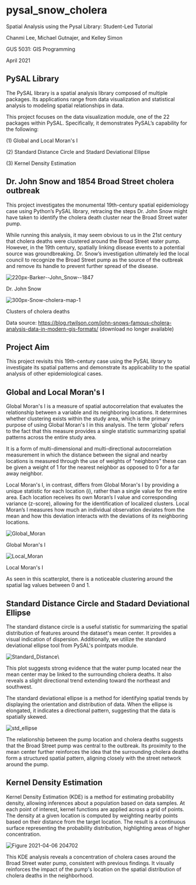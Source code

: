 # pysal_snow_cholera

Spatial Analysis using the Pysal Library: Student-Led Tutorial

Chanmi Lee, Michael Gutnajer, and Kelley Simon

GUS 5031: GIS Programming 

April 2021

## PySAL Library

The PySAL library is a spatial analysis library composed of multiple packages. Its applications range from data visualization and statistical analysis to modeling spatial relationships in data.

This project focuses on the data visualization module, one of the 22 packages within PySAL. Specifically, it demonstrates PySAL’s capability for the following:

(1) Global and Local Moran's I

(2) Standard Distance Circle and Stadard Deviational Ellipse

(3) Kernel Density Estimation

## Dr. John Snow and 1854 Broad Street cholera outbreak

This project investigates the monumental 19th-century spatial epidemiology case using Python’s PySAL library, retracing the steps Dr. John Snow might have taken to identify the cholera death cluster near the Broad Street water pump.

While running this analysis, it may seem obvious to us in the 21st century that cholera deaths were clustered around the Broad Street water pump. However, in the 19th century, spatially linking disease events to a potential source was groundbreaking. Dr. Snow’s investigation ultimately led the local council to recognize the Broad Street pump as the source of the outbreak and remove its handle to prevent further spread of the disease.

![220px-Barker--John_Snow--1847](https://github.com/user-attachments/assets/226d8455-3295-4eb8-a1f9-e5e75c9c4438)

Dr. John Snow

![300px-Snow-cholera-map-1](https://github.com/user-attachments/assets/2e546f37-96c5-46b7-98da-6a26cf778f10)

Clusters of cholera deaths

Data source: https://blog.rtwilson.com/john-snows-famous-cholera-analysis-data-in-modern-gis-formats/ (download no longer available)

## Project Aim

This project revisits this 19th-century case using the PySAL library to investigate its spatial patterns and demonstrate its applicability to the spatial analysis of other epidemiological cases.

## Global and Local Moran's I

Global Moran's I is a measure of spatial autocorrelation that evaluates the relationship between a variable and its neighboring locations. It determines whether clustering exists within the study area, which is the primary purpose of using Global Moran's I in this analysis. The term 'global' refers to the fact that this measure provides a single statistic summarizing spatial patterns across the entire study area. 

It is a form of multi-dimensional and multi-directional autocorrelation measurement in which the distance between the signal and nearby locations is measured through the use of weights of “neighbors” these can be given a weight of 1 for the nearest neighbor as opposed to 0 for a far away neighbor.

Local Moran's I, in contrast, differs from Global Moran's I by providing a unique statistic for each location (i), rather than a single value for the entire area. Each location receives its own Moran’s I value and corresponding variance (z-score), allowing for the identification of localized clusters. Local Moran’s I measures how much an individual observation deviates from the mean and how this deviation interacts with the deviations of its neighboring locations.

![Global_Moran](https://github.com/user-attachments/assets/1b467fbe-02f9-4b80-8923-1f2ae63ff5f7)

Global Moran's I

![Local_Moran](https://github.com/user-attachments/assets/2464b69f-a875-4346-9cdb-695173512107)

Local Moran's I

As seen in this scatterplot, there is a noticeable clustering around the spatial lag values between 0 and 1.

## Standard Distance Circle and Stadard Deviational Ellipse

The standard distance circle is a useful statistic for summarizing the spatial distribution of features around the dataset's mean center. It provides a visual indication of dispersion. Additionally, we utilize the standard deviational ellipse tool from PySAL's pointpats module.

![Standard_Distance](https://github.com/user-attachments/assets/7de864b1-d940-4fea-8a5c-4ac7ffd49b2c)\

This plot suggests strong evidence that the water pump located near the mean center may be linked to the surrounding cholera deaths. It also reveals a slight directional trend extending toward the northeast and southwest.

The standard deviational ellipse is a method for identifying spatial trends by displaying the orientation and distribution of data. When the ellipse is elongated, it indicates a directional pattern, suggesting that the data is spatially skewed.

![std_ellipse](https://github.com/user-attachments/assets/8f51e89f-9d3a-4668-9154-306e5d820b12)

The relationship between the pump location and cholera deaths suggests that the Broad Street pump was central to the outbreak. Its proximity to the mean center further reinforces the idea that the surrounding cholera deaths form a structured spatial pattern, aligning closely with the street network around the pump.

## Kernel Density Estimation

Kernel Density Estimation (KDE) is a method for estimating probability density, allowing inferences about a population based on data samples. At each point of interest, kernel functions are applied across a grid of points. The density at a given location is computed by weighting nearby points based on their distance from the target location. The result is a continuous surface representing the probability distribution, highlighting areas of higher concentration.

![Figure 2021-04-06 204702](https://github.com/user-attachments/assets/6d90f847-a7df-43ee-8a58-e85dd3cc6d94)

This KDE analysis reveals a concentration of cholera cases around the Broad Street water pump, consistent with previous findings. It visually reinforces the impact of the pump's location on the spatial distribution of cholera deaths in the neighborhood.
